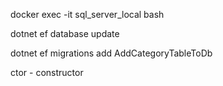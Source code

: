 docker exec -it sql_server_local bash


dotnet ef database update


dotnet ef migrations add AddCategoryTableToDb


ctor - constructor